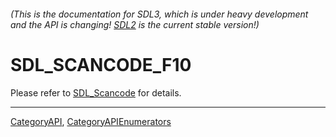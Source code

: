 ###### (This is the documentation for SDL3, which is under heavy development and the API is changing! [SDL2](https://wiki.libsdl.org/SDL2/) is the current stable version!)
# SDL_SCANCODE_F10

Please refer to [SDL_Scancode](SDL_Scancode) for details.

----
[CategoryAPI](CategoryAPI), [CategoryAPIEnumerators](CategoryAPIEnumerators)

